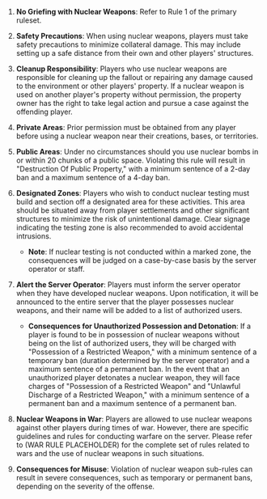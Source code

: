1. **No Griefing with Nuclear Weapons**: Refer to Rule 1 of the primary ruleset.

2. **Safety Precautions**: When using nuclear weapons, players must take safety precautions to minimize collateral damage. This may include setting up a safe distance from their own and other players' structures.

3. **Cleanup Responsibility**: Players who use nuclear weapons are responsible for cleaning up the fallout or repairing any damage caused to the environment or other players' property. If a nuclear weapon is used on another player's property without permission, the property owner has the right to take legal action and pursue a case against the offending player.

4. **Private Areas**: Prior permission must be obtained from any player before using a nuclear weapon near their creations, bases, or territories.

5. **Public Areas**: Under no circumstances should you use nuclear bombs in or within 20 chunks of a public space. Violating this rule will result in "Destruction Of Public Property," with a minimum sentence of a 2-day ban and a maximum sentence of a 4-day ban.

6. **Designated Zones**: Players who wish to conduct nuclear testing must build and section off a designated area for these activities. This area should be situated away from player settlements and other significant structures to minimize the risk of unintentional damage. Clear signage indicating the testing zone is also recommended to avoid accidental intrusions.
   - **Note**: If nuclear testing is not conducted within a marked zone, the consequences will be judged on a case-by-case basis by the server operator or staff.

7. **Alert the Server Operator**: Players must inform the server operator when they have developed nuclear weapons. Upon notification, it will be announced to the entire server that the player possesses nuclear weapons, and their name will be added to a list of authorized users.
   - **Consequences for Unauthorized Possession and Detonation**: If a player is found to be in possession of nuclear weapons without being on the list of authorized users, they will be charged with "Possession of a Restricted Weapon," with a minimum sentence of a temporary ban (duration determined by the server operator) and a maximum sentence of a permanent ban. In the event that an unauthorized player detonates a nuclear weapon, they will face charges of "Possession of a Restricted Weapon" and "Unlawful Discharge of a Restricted Weapon," with a minimum sentence of a permanent ban and a maximum sentence of a permanent ban.

8. **Nuclear Weapons in War**: Players are allowed to use nuclear weapons against other players during times of war. However, there are specific guidelines and rules for conducting warfare on the server. Please refer to (WAR RULE PLACEHOLDER) for the complete set of rules related to wars and the use of nuclear weapons in such situations.

9. **Consequences for Misuse**: Violation of nuclear weapon sub-rules can result in severe consequences, such as temporary or permanent bans, depending on the severity of the offense.

